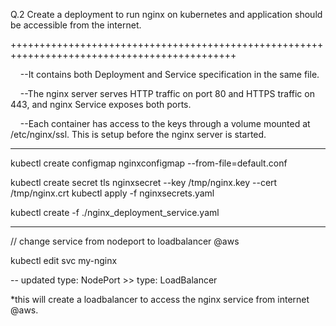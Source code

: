 

Q.2 Create a deployment to run nginx on kubernetes and application should be accessible from the internet.

+++++++++++++++++++++++++++++++++++++++++++++++++++++++++++++++++++++++++++++++++++++++++++++


    --It contains both Deployment and Service specification in the same file.
    
    --The nginx server serves HTTP traffic on port 80 and HTTPS traffic on 443, and nginx Service exposes both ports.
    
    --Each container has access to the keys through a volume mounted at /etc/nginx/ssl. This is setup before the nginx server         is started.


--------------------------------------------------

kubectl create configmap nginxconfigmap --from-file=default.conf

kubectl create secret tls nginxsecret --key /tmp/nginx.key --cert /tmp/nginx.crt
kubectl apply -f nginxsecrets.yaml

kubectl create -f ./nginx_deployment_service.yaml

--------------------------------------------------
// change service from nodeport to loadbalancer @aws

  kubectl edit svc my-nginx

  -- updated type: NodePort >> type: LoadBalancer 

 *this will create a loadbalancer to access the nginx service from internet @aws.
